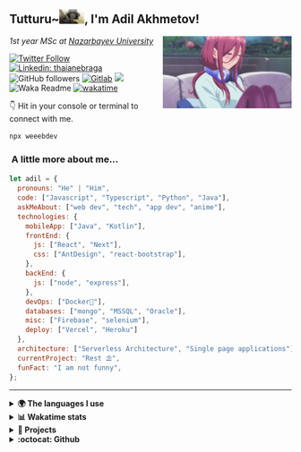 <h2>Tutturu~<img src="img/tuturu.gif" width="45" alt="">, I'm Adil Akhmetov! <img src="img/miku-dance.gif" width="50" alt=""></h2>
<img align='right' src="img/miku.gif" width="230" alt="">
<p><em>1st year MSc at <a href="https://nu.edu.kz/">Nazarbayev University</a>
<a href="https://sdu.edu.kz/"><img src="img/sdu-ahegao.svg" align="right" width="100" alt=""></a>
</em></p>

[![Twitter Follow](https://img.shields.io/twitter/follow/weeebdev?label=Follow)](https://twitter.com/intent/follow?screen_name=weeebdev)
[![Linkedin: thaianebraga](https://img.shields.io/badge/-adildev-blue?style=flat-square&logo=Linkedin&logoColor=white&link=https://www.linkedin.com/in/adildev/)](https://www.linkedin.com/in/adildev/)
![GitHub followers](https://img.shields.io/github/followers/weeebdev?label=Follow&style=flat-square)
[![Gitlab](https://img.shields.io/badge/Gitlab-weeebdev-orange?style=flat-square&logo=gitlab)](https://gitlab.com/weeebdev)
![](https://visitor-badge.glitch.me/badge?page_id=weeebdev.weeebdev)
![Waka Readme](https://github.com/weeebdev/weeebdev/workflows/Waka%20Readme/badge.svg)
[![wakatime](https://wakatime.com/badge/user/1fb6390f-222e-4088-8de8-840ef1443858.svg)](https://wakatime.com/@1fb6390f-222e-4088-8de8-840ef1443858)
<!-- [![Leetcode badge](https://leetcode-badge.chyroc.cn/?name=user3449f)](https://leetcode.com/user3449f/) -->

👇 Hit in your console or terminal to connect with me.

```bash
npx weeebdev
```

### <img src="https://media.giphy.com/media/VgCDAzcKvsR6OM0uWg/giphy.gif" width="50" alt=""> A little more about me...

```javascript
let adil = {
  pronouns: "He" | "Him",
  code: ["Javascript", "Typescript", "Python", "Java"],
  askMeAbout: ["web dev", "tech", "app dev", "anime"],
  technologies: {
    mobileApp: ["Java", "Kotlin"],
    frontEnd: {
      js: ["React", "Next"],
      css: ["AntDesign", "react-bootstrap"],
    },
    backEnd: {
      js: ["node", "express"],
    },
    devOps: ["Docker🐳"],
    databases: ["mongo", "MSSQL", "Oracle"],
    misc: ["Firebase", "selenium"],
    deploy: ["Vercel", "Heroku"]
  },
  architecture: ["Serverless Architecture", "Single page applications"],
  currentProject: "Rest ⛱",
  funFact: "I am not funny",
};
```

---

<details>
  <summary><b>🌍 The languages I use</b></summary>
  <hr>
  
  
| ⏰ Past month | ⌛️ Past Year |
|---|---|
| <a href="https://wakatime.com/@adildev"><img src="https://wakatime.com/share/@adilDev/4ebe423a-b427-4031-b073-d221b9528df7.svg" height="300px"></a> | <a href="https://wakatime.com/@adildev"><img src="https://wakatime.com/share/@adilDev/1b4a30f1-9a7f-47fe-b8d2-0fc90f37fcd3.svg" height="300px"></a> |
</details>

<details>
<summary><b>📊 Wakatime stats</b><br></summary>
<div>
<hr/>

<!--START_SECTION:waka-->
![Code Time](http://img.shields.io/badge/Code%20Time-4%2C050%20hrs%2049%20mins-blue)

![Profile Views](http://img.shields.io/badge/Profile%20Views-0-blue)

![Lines of code](https://img.shields.io/badge/From%20Hello%20World%20I%27ve%20Written-6.9%20million%20lines%20of%20code-blue)

**🐱 My GitHub Data** 

> 📦 456.3 kB Used in GitHub's Storage 
 > 
> 🏆 2 Contributions in the Year 2024
 > 
> 💼 Opted to Hire
 > 
> 📜 60 Public Repositories 
 > 
> 🔑 14 Private Repositories 
 > 
**I'm an Early 🐤** 

```text
🌞 Morning                358 commits         █░░░░░░░░░░░░░░░░░░░░░░░░   05.03 % 
🌆 Daytime                3573 commits        █████████████░░░░░░░░░░░░   50.20 % 
🌃 Evening                2659 commits        █████████░░░░░░░░░░░░░░░░   37.36 % 
🌙 Night                  528 commits         ██░░░░░░░░░░░░░░░░░░░░░░░   07.42 % 
```
📅 **I'm Most Productive on Tuesday** 

```text
Monday                   809 commits         ███░░░░░░░░░░░░░░░░░░░░░░   11.37 % 
Tuesday                  1910 commits        ███████░░░░░░░░░░░░░░░░░░   26.83 % 
Wednesday                792 commits         ███░░░░░░░░░░░░░░░░░░░░░░   11.13 % 
Thursday                 981 commits         ███░░░░░░░░░░░░░░░░░░░░░░   13.78 % 
Friday                   299 commits         █░░░░░░░░░░░░░░░░░░░░░░░░   04.20 % 
Saturday                 725 commits         ███░░░░░░░░░░░░░░░░░░░░░░   10.19 % 
Sunday                   1602 commits        ██████░░░░░░░░░░░░░░░░░░░   22.51 % 
```


📊 **This Week I Spent My Time On** 

```text
🕑︎ Time Zone: Asia/Almaty

💬 Programming Languages: 
Other                    32 hrs 1 min        █████████████████████░░░░   84.20 % 
Markdown                 2 hrs 39 mins       ██░░░░░░░░░░░░░░░░░░░░░░░   06.98 % 
C++                      1 hr 22 mins        █░░░░░░░░░░░░░░░░░░░░░░░░   03.63 % 
Lua                      30 mins             ░░░░░░░░░░░░░░░░░░░░░░░░░   01.35 % 
Python                   30 mins             ░░░░░░░░░░░░░░░░░░░░░░░░░   01.33 % 

🔥 Editors: 
Chrome                   24 hrs 47 mins      ████████████████░░░░░░░░░   65.21 % 
fish                     7 hrs 15 mins       █████░░░░░░░░░░░░░░░░░░░░   19.10 % 
Neovim                   2 hrs 58 mins       ██░░░░░░░░░░░░░░░░░░░░░░░   07.82 % 
Obsidian                 2 hrs 39 mins       ██░░░░░░░░░░░░░░░░░░░░░░░   06.97 % 
VS Code                  20 mins             ░░░░░░░░░░░░░░░░░░░░░░░░░   00.90 % 

🐱‍💻 Projects: 
Writing                  6 hrs 37 mins       ████░░░░░░░░░░░░░░░░░░░░░   17.43 % 
Terminal                 6 hrs 2 mins        ████░░░░░░░░░░░░░░░░░░░░░   15.89 % 
contests                 3 hrs 54 mins       ███░░░░░░░░░░░░░░░░░░░░░░   10.26 % 
superset                 3 hrs 26 mins       ██░░░░░░░░░░░░░░░░░░░░░░░   09.06 % 
GarminDB                 1 hr 51 mins        █░░░░░░░░░░░░░░░░░░░░░░░░   04.90 % 

💻 Operating System: 
Mac                      38 hrs 1 min        █████████████████████████   100.00 % 
```

**I Mostly Code in Jupyter Notebook** 

```text
Python                   4 repos             █░░░░░░░░░░░░░░░░░░░░░░░░   04.88 % 
TeX                      2 repos             █░░░░░░░░░░░░░░░░░░░░░░░░   02.44 % 
C++                      1 repo              ░░░░░░░░░░░░░░░░░░░░░░░░░   01.22 % 
Lua                      1 repo              ░░░░░░░░░░░░░░░░░░░░░░░░░   01.22 % 
Promela                  1 repo              ░░░░░░░░░░░░░░░░░░░░░░░░░   01.22 % 
```



**Timeline**

![Lines of Code chart](https://raw.githubusercontent.com/weeebdev/weeebdev/master/assets/bar_graph.png)


 Last Updated on 06/01/2024 01:12:53 UTC
<!--END_SECTION:waka-->
</div>
</details>

<details>
<summary><b>🧾 Projects</b></summary>
<hr>

|Project|Status|
|---|---|
|[![ReadMe Card](https://github-readme-stats.vercel.app/api/pin/?username=weeebdev&repo=waifu.pics&theme=dracula)](https://github.com/weeebdev/waifu.pics)|[![time tracker](https://wakatime.com/badge/github/weeebdev/waifu.pics.svg)](https://wakatime.com/badge/github/weeebdev/waifu.pics)|
|[![ReadMe Card](https://github-readme-stats.vercel.app/api/pin/?username=mentor-ship&repo=mentorship&theme=dracula)](https://github.com/Mentor-ship/Mentorship)|[![time tracker](https://wakatime.com/badge/github/Mentor-ship/Mentorship.svg)](https://wakatime.com/badge/github/Mentor-ship/Mentorship)|
|[![ReadMe Card](https://github-readme-stats.vercel.app/api/pin/?username=masters-and-Abu&repo=tolqyn&theme=dracula)](https://github.com/Masters-and-Abu/Tolqyn)|[![time tracker](https://wakatime.com/badge/github/Masters-and-Abu/Tolqyn.svg)](https://wakatime.com/badge/github/Masters-and-Abu/Tolqyn)|
|[![ReadMe Card](https://github-readme-stats.vercel.app/api/pin/?username=dracula&repo=unigram&theme=dracula)](https://github.com/dracula/unigram)||

</details>

<details>
  <summary><b>:octocat: Github</b></summary>
  <hr>
  <a href="https://sourcekarma.vercel.app/weeebdev"><img src="https://sourcekarma-og.vercel.app/api/weeebdev/github" alt="" align="left"/></a>
  <img src="https://github-readme-stats.vercel.app/api?username=weeebdev&show_icons=true&theme=dracula&hide_title=true&hide_rank=true&count_private=true" align="right"/>
</details>
<div align="center">
  <kbd>
    <img src="https://waifu.now.sh/sfw/hug" alt="">
  </kbd>
</div>

